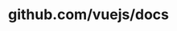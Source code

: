 ---
layout: post
title: github.com/vuejs/docs
categories: link
tags: [انگلیسی, گیت‌هاب, برنامه‌نویسی]
---